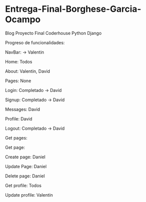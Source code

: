 # Entrega-Final-Borghese-Garcia-Ocampo
Blog Proyecto Final Coderhouse Python Django



Progreso de funcionalidades:


NavBar: -> Valentin

Home: Todos

About: Valentin, David

Pages: None

Login: Completado -> David

Signup: Completado -> David

Messages: David

Profile: David

Logout: Completado -> David

Get pages:

Get page:

Create page: Daniel

Update Page: Daniel

Delete page: Daniel

Get profile: Todos

Update profile: Valentín
